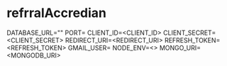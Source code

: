 ﻿# refrralAccredian

DATABASE_URL=""
PORT=<PORT>
CLIENT_ID=<CLIENT_ID>
CLIENT_SECRET=<CLIENT_SECRET>
REDIRECT_URI=<REDIRECT_URI>
REFRESH_TOKEN=<REFRESH_TOKEN>
GMAIL_USER=<MAIL>
NODE_ENV=<>
MONGO_URI=<MONGODB_URI>

